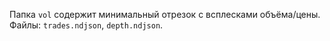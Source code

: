 Папка `vol` содержит минимальный отрезок с всплесками объёма/цены. Файлы: `trades.ndjson`, `depth.ndjson`.
